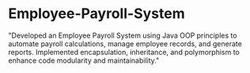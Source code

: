 # Employee-Payroll-System
"Developed an Employee Payroll System using Java OOP principles to automate payroll calculations, manage employee records, and generate reports. Implemented encapsulation, inheritance, and polymorphism to enhance code modularity and maintainability."
